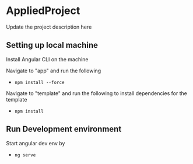 # AppliedProject
Update the project description here

## Setting up local machine

Install Angular CLI on the machine

Navigate to "app" and run the following

- `npm install --force`

Navigate to "template" and run the following to install dependencies for the template

- `npm install`

## Run Development environment

Start angular dev env by

- `ng serve`